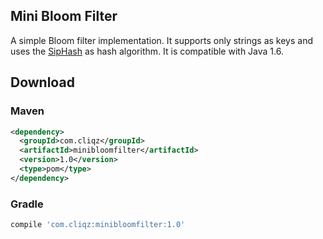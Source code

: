 Mini Bloom Filter
-----------------

A simple Bloom filter implementation. It supports only strings as keys and uses
the [SipHash](https://131002.net/siphash/) as hash algorithm. It is compatible
with Java 1.6.

Download
--------

### Maven

```xml
<dependency>
  <groupId>com.cliqz</groupId>
  <artifactId>minibloomfilter</artifactId>
  <version>1.0</version>
  <type>pom</type>
</dependency>
```

### Gradle

```groovy
compile 'com.cliqz:minibloomfilter:1.0'
```
